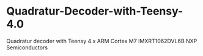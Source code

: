 # Quadratur-Decoder-with-Teensy-4.0
Quadratur decoder with Teensy 4.x ARM Cortex M7 IMXRT1062DVL6B NXP Semiconductors
